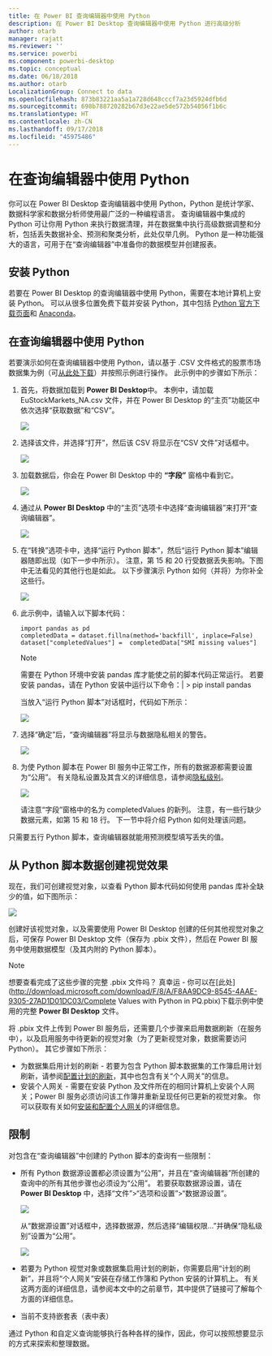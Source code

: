 ```yaml
---
title: 在 Power BI 查询编辑器中使用 Python
description: 在 Power BI Desktop 查询编辑器中使用 Python 进行高级分析
author: otarb
manager: rajatt
ms.reviewer: ''
ms.service: powerbi
ms.component: powerbi-desktop
ms.topic: conceptual
ms.date: 06/18/2018
ms.author: otarb
LocalizationGroup: Connect to data
ms.openlocfilehash: 873b83221aa5a1a728d648cccf7a23d5924dfb6d
ms.sourcegitcommit: 698b788720282b67d3e22ae5de572b54056f1b6c
ms.translationtype: HT
ms.contentlocale: zh-CN
ms.lasthandoff: 09/17/2018
ms.locfileid: "45975486"
---
```

# <a name="using-python-in-query-editor"></a>在查询编辑器中使用 Python
你可以在 Power BI Desktop 查询编辑器中使用 Python，Python 是统计学家、数据科学家和数据分析师使用最广泛的一种编程语言。 查询编辑器中集成的 Python 可让你用 Python 来执行数据清理，并在数据集中执行高级数据调整和分析，包括丢失数据补全、预测和聚类分析，此处仅举几例。 Python 是一种功能强大的语言，可用于在“查询编辑器”中准备你的数据模型并创建报表。

## <a name="installing-python"></a>安装 Python
若要在 Power BI Desktop 的查询编辑器中使用 Python，需要在本地计算机上安装 Python。 可以从很多位置免费下载并安装 Python，其中包括 [Python 官方下载页面](https://www.python.org/)和 [Anaconda](https://anaconda.org/anaconda/python/)。

## <a name="using-python-in-query-editor"></a>在查询编辑器中使用 Python
若要演示如何在查询编辑器中使用 Python，请以基于 .CSV 文件格式的股票市场数据集为例（可[从此处下载](http://download.microsoft.com/download/F/8/A/F8AA9DC9-8545-4AAE-9305-27AD1D01DC03/EuStockMarkets_NA.csv)）并按照示例进行操作。 此示例中的步骤如下所示：

1. 首先，将数据加载到 **Power BI Desktop**中。 本例中，请加载 EuStockMarkets_NA.csv 文件，并在 Power BI Desktop 的“主页”功能区中依次选择“获取数据”和“CSV”。
   
   ![](media/desktop-python-in-query-editor/python-in-query-editor-1.png)
2. 选择该文件，并选择“打开”，然后该 CSV 将显示在“CSV 文件”对话框中。
   
   ![](media/desktop-python-in-query-editor/python-in-query-editor-2.png)
3. 加载数据后，你会在 Power BI Desktop 中的 **“字段”** 窗格中看到它。
   
   ![](media/desktop-python-in-query-editor/python-in-query-editor-3.png)
4. 通过从 **Power BI Desktop** 中的“主页”选项卡中选择“查询编辑器”来打开“查询编辑器”。
   
   ![](media/desktop-python-in-query-editor/python-in-query-editor-4.png)
5. 在“转换”选项卡中，选择“运行 Python 脚本”，然后“运行 Python 脚本”编辑器随即出现（如下一步中所示）。 注意，第 15 和 20 行受数据丢失影响。下图中无法看见的其他行也是如此。 以下步骤演示 Python 如何（并将）为你补全这些行。
   
   ![](media/desktop-python-in-query-editor/python-in-query-editor-5.png)
6. 此示例中，请输入以下脚本代码：
   
       import pandas as pd
       completedData = dataset.fillna(method='backfill', inplace=False)
       dataset["completedValues"] =  completedData["SMI missing values"]
   
   > [!NOTE]
   > 需要在 Python 环境中安装 pandas 库才能使之前的脚本代码正常运行。 若要安装 pandas，请在 Python 安装中运行以下命令：|      > pip install pandas
   > 
   > 
   
   当放入“运行 Python 脚本”对话框时，代码如下所示：
   
   ![](media/desktop-python-in-query-editor/python-in-query-editor-5b.png)
7. 选择“确定”后，“查询编辑器”将显示与数据隐私相关的警告。
   
   ![](media/desktop-python-in-query-editor/python-in-query-editor-6.png)
8. 为使 Python 脚本在 Power BI 服务中正常工作，所有的数据源都需要设置为“公用”。 有关隐私设置及其含义的详细信息，请参阅[隐私级别](desktop-privacy-levels.md)。
   
   ![](media/desktop-python-in-query-editor/python-in-query-editor-7.png)
   
   请注意“字段”窗格中的名为 completedValues 的新列。 注意，有一些行缺少数据元素，如第 15 和 18 行。 下一节中将介绍 Python 如何处理该问题。
   

只需要五行 Python 脚本，查询编辑器就能用预测模型填写丢失的值。

## <a name="creating-visuals-from-python-script-data"></a>从 Python 脚本数据创建视觉效果
现在，我们可创建视觉对象，以查看 Python 脚本代码如何使用 pandas 库补全缺少的值，如下图所示：

![](media/desktop-python-in-query-editor/python-in-query-editor-8.png)

创建好该视觉对象，以及需要使用 Power BI Desktop 创建的任何其他视觉对象之后，可保存 Power BI Desktop 文件（保存为 .pbix 文件），然后在 Power BI 服务中使用数据模型（及其内附的 Python 脚本）。

> [!NOTE]
> 想要查看完成了这些步骤的完整 .pbix 文件吗？ 真幸运 - 你可以在[此处](http://download.microsoft.com/download/F/8/A/F8AA9DC9-8545-4AAE-9305-27AD1D01DC03/Complete Values with Python in PQ.pbix)下载示例中使用的完整 **Power BI Desktop** 文件。
> 
> 

将 .pbix 文件上传到 Power BI 服务后，还需要几个步骤来启用数据刷新（在服务中），以及启用服务中待更新的视觉对象（为了更新视觉对象，数据需要访问 Python）。 其它步骤如下所示：

* 为数据集启用计划的刷新 - 若要为包含 Python 脚本数据集的工作簿启用计划刷新，请参阅[配置计划的刷新](refresh-scheduled-refresh.md)，其中也包含有关“个人网关”的信息。
* 安装个人网关 - 需要在安装 Python 及文件所在的相同计算机上安装个人网关；Power BI 服务必须访问该工作簿并重新呈现任何已更新的视觉对象。 你可以获取有关如何[安装和配置个人网关](personal-gateway.md)的详细信息。

## <a name="limitations"></a>限制
对包含在“查询编辑器”中创建的 Python 脚本的查询有一些限制：

* 所有 Python 数据源设置都必须设置为“公用”，并且在“查询编辑器”所创建的查询中的所有其他步骤也必须设为“公用”。 若要获取数据源设置，请在 **Power BI Desktop** 中，选择“文件”>“选项和设置”>“数据源设置”。
  
  ![](media/desktop-python-in-query-editor/python-in-query-editor-9.png)
  
  从“数据源设置”对话框中，选择数据源，然后选择“编辑权限...”并确保“隐私级别”设置为“公用”。
  
  ![](media/desktop-python-in-query-editor/python-in-query-editor-10.png)    
* 若要为 Python 视觉对象或数据集启用计划的刷新，你需要启用“计划的刷新”，并且将“个人网关”安装在存储工作簿和 Python 安装的计算机上。 有关这两方面的详细信息，请参阅本文中的之前章节，其中提供了链接可了解每个方面的详细信息。
* 当前不支持嵌套表（表中表） 

通过 Python 和自定义查询能够执行各种各样的操作，因此，你可以按照想要显示的方式来探索和整理数据。

